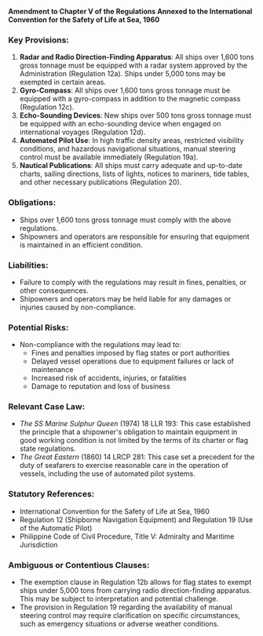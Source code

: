 **Amendment to Chapter V of the Regulations Annexed to the International Convention for the Safety of Life at Sea, 1960**

### Key Provisions:

1. **Radar and Radio Direction-Finding Apparatus**: All ships over 1,600 tons gross tonnage must be equipped with a radar system approved by the Administration (Regulation 12a). Ships under 5,000 tons may be exempted in certain areas.
2. **Gyro-Compass**: All ships over 1,600 tons gross tonnage must be equipped with a gyro-compass in addition to the magnetic compass (Regulation 12c).
3. **Echo-Sounding Devices**: New ships over 500 tons gross tonnage must be equipped with an echo-sounding device when engaged on international voyages (Regulation 12d).
4. **Automated Pilot Use**: In high traffic density areas, restricted visibility conditions, and hazardous navigational situations, manual steering control must be available immediately (Regulation 19a).
5. **Nautical Publications**: All ships must carry adequate and up-to-date charts, sailing directions, lists of lights, notices to mariners, tide tables, and other necessary publications (Regulation 20).

### Obligations:

* Ships over 1,600 tons gross tonnage must comply with the above regulations.
* Shipowners and operators are responsible for ensuring that equipment is maintained in an efficient condition.

### Liabilities:

* Failure to comply with the regulations may result in fines, penalties, or other consequences.
* Shipowners and operators may be held liable for any damages or injuries caused by non-compliance.

### Potential Risks:

* Non-compliance with the regulations may lead to:
	+ Fines and penalties imposed by flag states or port authorities
	+ Delayed vessel operations due to equipment failures or lack of maintenance
	+ Increased risk of accidents, injuries, or fatalities
	+ Damage to reputation and loss of business

### Relevant Case Law:

* _The SS Marine Sulphur Queen_ (1974) 18 LLR 193: This case established the principle that a shipowner's obligation to maintain equipment in good working condition is not limited by the terms of its charter or flag state regulations.
* _The Great Eastern_ (1860) 14 LRCP 281: This case set a precedent for the duty of seafarers to exercise reasonable care in the operation of vessels, including the use of automated pilot systems.

### Statutory References:

* International Convention for the Safety of Life at Sea, 1960
* Regulation 12 (Shipborne Navigation Equipment) and Regulation 19 (Use of the Automatic Pilot)
* Philippine Code of Civil Procedure, Title V: Admiralty and Maritime Jurisdiction

### Ambiguous or Contentious Clauses:

* The exemption clause in Regulation 12b allows for flag states to exempt ships under 5,000 tons from carrying radio direction-finding apparatus. This may be subject to interpretation and potential challenge.
* The provision in Regulation 19 regarding the availability of manual steering control may require clarification on specific circumstances, such as emergency situations or adverse weather conditions.